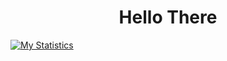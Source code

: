 <h1 align="center">Hello There</h1>

[![My Statistics](https://github-readme-stats.vercel.app/api?username=NickSavino)](https://github.com/NickSavino/github-readme-stats)
<!--
**NickSavino/NickSavino** is a ✨ _special_ ✨ repository because its `README.md` (this file) appears on your GitHub profile.

Here are some ideas to get you started:

- 🔭 I’m currently working on ...
- 🌱 I’m currently learning ...
- 👯 I’m looking to collaborate on ...
- 🤔 I’m looking for help with ...
- 💬 Ask me about ...
- 📫 How to reach me: ...
- 😄 Pronouns: ...
- ⚡ Fun fact: ...
-->
